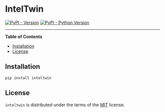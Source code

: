 # IntelTwin

[![PyPI - Version](https://img.shields.io/pypi/v/inteltwin.svg)](https://pypi.org/project/inteltwin)
[![PyPI - Python Version](https://img.shields.io/pypi/pyversions/inteltwin.svg)](https://pypi.org/project/inteltwin)

-----

**Table of Contents**

- [Installation](#installation)
- [License](#license)

## Installation

```console
pip install inteltwin
```

## License

`inteltwin` is distributed under the terms of the [MIT](https://spdx.org/licenses/MIT.html) license.
